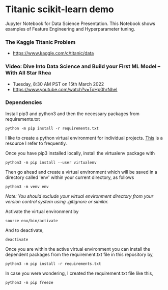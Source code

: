 # Titanic scikit-learn demo

Jupyter Notebook for Data Science Presentation. This Notebook shows examples of Feature Engineering and Hyperparameter tuning.

### The Kaggle Titanic Problem
- https://www.kaggle.com/c/titanic/data

### Video: Dive Into Data Science and Build your First ML Model – With All Star Rhea 
- Tuesday, 8:30 AM PST on 15th March 2022
- https://www.youtube.com/watch?v=ToHp0hrNheI

### Dependencies
Install pip3 and python3 and then the necessary packages from requirements.txt
```
python -m pip install -r requirements.txt
```
I like to create a python virtual environment for individual projects. [This](https://packaging.python.org/en/latest/guides/installing-using-pip-and-virtual-environments) is a resource I refer to frequently.

Once you have pip3 installed locally, install the virtualenv package with
```
python3 -m pip install --user virtualenv
```

Then go ahead and create a virtual environment which will be saved in a directory called 'env' within your current directory, as follows
```
python3 -m venv env
```

<i>Note: You should exclude your virtual environment directory from your version control system using .gitignore or similar.</i>

Activate the virtual environment by
``` 
source env/bin/activate
```

And to deactivate, 
```
deactivate
```

Once you are within the active virtual environment you can install the dependent packages from the requirement.txt file in this repository by,
```
python3 -m pip install -r requirements.txt
```

In case you were wondering, I created the requirement.txt file like this,
```
python3 -m pip freeze
```